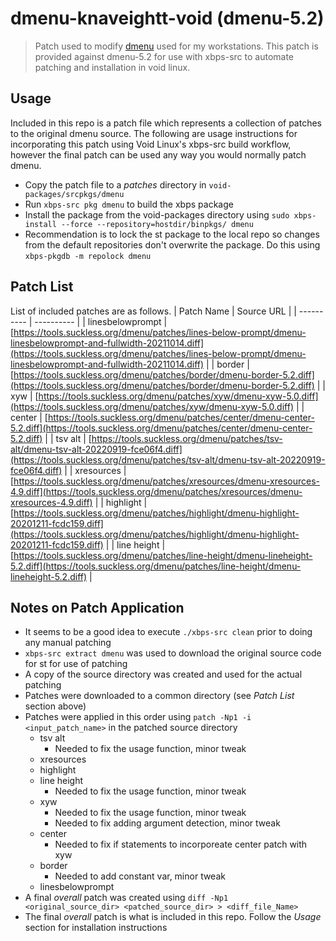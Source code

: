 # dmenu-knaveightt-void (dmenu-5.2)
> Patch used to modify [dmenu](https://tools.suckless.org/dmenu) used for my 
workstations. This patch is provided against dmenu-5.2 for use with xbps-src to 
automate patching and installation in void linux.

## Usage 
Included in this repo is a patch file which represents a collection of patches 
to the original dmenu source. The following are usage instructions for 
incorporating this patch using Void Linux's xbps-src build workflow, however 
the final patch can be used any way you would normally patch dmenu. 
- Copy the patch file to a *patches* directory in `void-packages/srcpkgs/dmenu` 
- Run `xbps-src pkg dmenu` to build the xbps package
- Install the package from the void-packages directory using 
`sudo xbps-install --force --repository=hostdir/binpkgs/ dmenu`
- Recommendation is to lock the st package to the local repo so changes from 
the default repositories don't overwrite the package. 
Do this using `xbps-pkgdb -m repolock dmenu`

## Patch List
List of included patches are as follows.
| Patch Name | Source URL |
| ---------- | ---------- |
| linesbelowprompt | [https://tools.suckless.org/dmenu/patches/lines-below-prompt/dmenu-linesbelowprompt-and-fullwidth-20211014.diff](https://tools.suckless.org/dmenu/patches/lines-below-prompt/dmenu-linesbelowprompt-and-fullwidth-20211014.diff) |
| border | [https://tools.suckless.org/dmenu/patches/border/dmenu-border-5.2.diff](https://tools.suckless.org/dmenu/patches/border/dmenu-border-5.2.diff) | 
| xyw | [https://tools.suckless.org/dmenu/patches/xyw/dmenu-xyw-5.0.diff](https://tools.suckless.org/dmenu/patches/xyw/dmenu-xyw-5.0.diff) |
| center | [https://tools.suckless.org/dmenu/patches/center/dmenu-center-5.2.diff](https://tools.suckless.org/dmenu/patches/center/dmenu-center-5.2.diff) |
| tsv alt | [https://tools.suckless.org/dmenu/patches/tsv-alt/dmenu-tsv-alt-20220919-fce06f4.diff](https://tools.suckless.org/dmenu/patches/tsv-alt/dmenu-tsv-alt-20220919-fce06f4.diff) |
| xresources | [https://tools.suckless.org/dmenu/patches/xresources/dmenu-xresources-4.9.diff](https://tools.suckless.org/dmenu/patches/xresources/dmenu-xresources-4.9.diff) |
| highlight | [https://tools.suckless.org/dmenu/patches/highlight/dmenu-highlight-20201211-fcdc159.diff](https://tools.suckless.org/dmenu/patches/highlight/dmenu-highlight-20201211-fcdc159.diff) |
| line height | [https://tools.suckless.org/dmenu/patches/line-height/dmenu-lineheight-5.2.diff](https://tools.suckless.org/dmenu/patches/line-height/dmenu-lineheight-5.2.diff) |

## Notes on Patch Application
- It seems to be a good idea to execute `./xbps-src clean` prior to doing any manual patching
- `xbps-src extract dmenu` was used to download the original source code for st for use of patching
- A copy of the source directory was created and used for the actual patching
- Patches were downloaded to a common directory (see *Patch List* section above)
- Patches were applied in this order using `patch -Np1 -i <input_patch_name>` in the patched source directory
    - tsv alt
      - Needed to fix the usage function, minor tweak
    - xresources
    - highlight
    - line height
      - Needed to fix the usage function, minor tweak
    - xyw
      - Needed to fix the usage function, minor tweak
      - Needed to fix adding argument detection, minor tweak
    - center
      - Needed to fix if statements to incorporeate center patch with xyw
    - border
      - Needed to add constant var, minor tweak
    - linesbelowprompt
- A final *overall* patch was created using `diff -Np1 <original_source_dir> <patched_source_dir> > <diff_file_Name>`
- The final *overall* patch is what is included in this repo. Follow the *Usage* section for installation instructions
